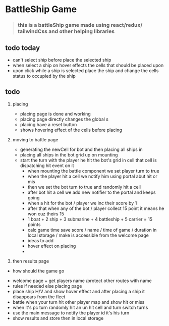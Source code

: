 # BattleShip Game

> ### this is a battleShip game made using react/redux/ tailwindCss and other helping libraries

## todo today

- can't select ship before place the selected ship
- when select a ship on hover effects the cells that should be placed upon
- upon click while a ship is selected place the ship and change the cells status to occupied by the ship

## todo

1. placing

   - placing page is done and working
   - placing page directly changes the global s
   <!-- tate and store in local storage (ship place , and get over write ) -->
   - placing have a reset button
   - shows hovering effect of the cells before placing

2. moving to battle page

   - generating the newCell for bot and then placing all ships in
   - placing all ships in the bot grid up on mounting
   - start the turn with the player he hit the bot's grid in cell that cell is dispatching hit event on it
     - when mounting the battle component we set player turn to true
     - when the player hit a cell we notify him using portal abut hit or mis
     - then we set the bot turn to true and randomly hit a cell
     - after bot hit a cell we add new notifier to the portal and keeps going
     - when a hit for the bot / player we inc their score by 1
     - after that when any of the bot / player collect 15 point it means he won cuz theirs 15
     - 1 boat + 2 ship + 3 submarine + 4 battleship + 5 carrier = 15 points
     - calc game time save score / name / time of game / duration in local storage / make is accessible from the welcome page
     - ideas to add
     - hover effect on placing
     -

3. then results page

- how should the game go

* welcome page + get players name /protect other routes with name
* rules if needed else placing page
* place ship H/V and show hover effect and after placing a ship it disappears from the fleet
* battle when your turn hit other player map and show hit or miss
* when it's pc turn randomly hit an un hit cell and turn switch turns
* use the main message to notify the player id it's his turn
* show results and store then in local storage
